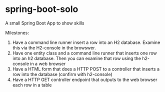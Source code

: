 # spring-boot-solo
A small Spring Boot App to show skills

Milestones:
1) Have a command line runner insert a row into an H2 database.  Examine this via the H2-console in the browswer.
2) Have one entity class and a command line runner that inserts one row into an h2 database.  Then you can examine that row using the h2-console in a web browser
3) Have a HTML form that does a HTTP POST to a controller that inserts a row into the database (confirm with h2-console)
4) Have a HTTP GET controller endpoint that outputs to the web browser each row in a table
